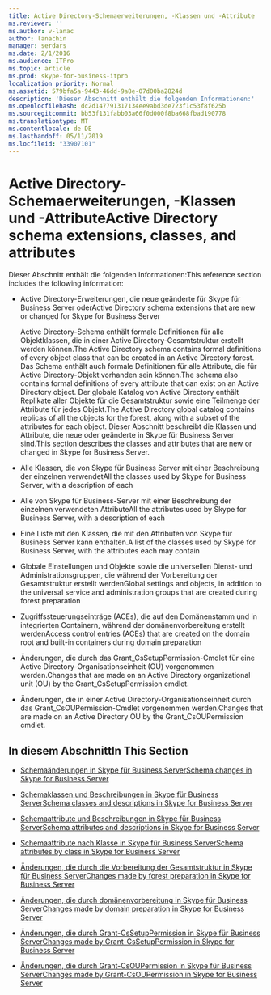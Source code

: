 ```yaml
---
title: Active Directory-Schemaerweiterungen, -Klassen und -Attribute
ms.reviewer: ''
ms.author: v-lanac
author: lanachin
manager: serdars
ms.date: 2/1/2016
ms.audience: ITPro
ms.topic: article
ms.prod: skype-for-business-itpro
localization_priority: Normal
ms.assetid: 579bfa5a-9443-46dd-9a8e-07d00ba2824d
description: 'Dieser Abschnitt enthält die folgenden Informationen:'
ms.openlocfilehash: dc2d147791317134ee9abd3de723f1c53f8f625b
ms.sourcegitcommit: bb53f131fabb03a66f0d000f8ba668fbad190778
ms.translationtype: MT
ms.contentlocale: de-DE
ms.lasthandoff: 05/11/2019
ms.locfileid: "33907101"
---
```

# <a name="active-directory-schema-extensions-classes-and-attributes"></a><span data-ttu-id="e4b6c-103">Active Directory-Schemaerweiterungen, -Klassen und -Attribute</span><span class="sxs-lookup"><span data-stu-id="e4b6c-103">Active Directory schema extensions, classes, and attributes</span></span>
 
<span data-ttu-id="e4b6c-104">Dieser Abschnitt enthält die folgenden Informationen:</span><span class="sxs-lookup"><span data-stu-id="e4b6c-104">This reference section includes the following information:</span></span> 
  
- <span data-ttu-id="e4b6c-105">Active Directory-Erweiterungen, die neue geänderte für Skype für Business Server oder</span><span class="sxs-lookup"><span data-stu-id="e4b6c-105">Active Directory schema extensions that are new or changed for Skype for Business Server</span></span>
    
    <span data-ttu-id="e4b6c-106">Active Directory-Schema enthält formale Definitionen für alle Objektklassen, die in einer Active Directory-Gesamtstruktur erstellt werden können.</span><span class="sxs-lookup"><span data-stu-id="e4b6c-106">The Active Directory schema contains formal definitions of every object class that can be created in an Active Directory forest.</span></span> <span data-ttu-id="e4b6c-107">Das Schema enthält auch formale Definitionen für alle Attribute, die für Active Directory-Objekt vorhanden sein können.</span><span class="sxs-lookup"><span data-stu-id="e4b6c-107">The schema also contains formal definitions of every attribute that can exist on an Active Directory object.</span></span> <span data-ttu-id="e4b6c-108">Der globale Katalog von Active Directory enthält Replikate aller Objekte für die Gesamtstruktur sowie eine Teilmenge der Attribute für jedes Objekt.</span><span class="sxs-lookup"><span data-stu-id="e4b6c-108">The Active Directory global catalog contains replicas of all the objects for the forest, along with a subset of the attributes for each object.</span></span> <span data-ttu-id="e4b6c-109">Dieser Abschnitt beschreibt die Klassen und Attribute, die neue oder geänderte in Skype für Business Server sind.</span><span class="sxs-lookup"><span data-stu-id="e4b6c-109">This section describes the classes and attributes that are new or changed in Skype for Business Server.</span></span>
    
- <span data-ttu-id="e4b6c-110">Alle Klassen, die von Skype für Business Server mit einer Beschreibung der einzelnen verwendet</span><span class="sxs-lookup"><span data-stu-id="e4b6c-110">All the classes used by Skype for Business Server, with a description of each</span></span>
    
- <span data-ttu-id="e4b6c-111">Alle von Skype für Business-Server mit einer Beschreibung der einzelnen verwendeten Attribute</span><span class="sxs-lookup"><span data-stu-id="e4b6c-111">All the attributes used by Skype for Business Server, with a description of each</span></span>
    
- <span data-ttu-id="e4b6c-112">Eine Liste mit den Klassen, die mit den Attributen von Skype für Business Server kann enthalten.</span><span class="sxs-lookup"><span data-stu-id="e4b6c-112">A list of the classes used by Skype for Business Server, with the attributes each may contain</span></span>
    
- <span data-ttu-id="e4b6c-113">Globale Einstellungen und Objekte sowie die universellen Dienst- und Administrationsgruppen, die während der Vorbereitung der Gesamtstruktur erstellt werden</span><span class="sxs-lookup"><span data-stu-id="e4b6c-113">Global settings and objects, in addition to the universal service and administration groups that are created during forest preparation</span></span>
    
- <span data-ttu-id="e4b6c-114">Zugriffssteuerungseinträge (ACEs), die auf den Domänenstamm und in integrierten Containern, während der domänenvorbereitung erstellt werden</span><span class="sxs-lookup"><span data-stu-id="e4b6c-114">Access control entries (ACEs) that are created on the domain root and built-in containers during domain preparation</span></span>
    
- <span data-ttu-id="e4b6c-115">Änderungen, die durch das Grant_CsSetupPermission-Cmdlet für eine Active Directory-Organisationseinheit (OU) vorgenommen werden.</span><span class="sxs-lookup"><span data-stu-id="e4b6c-115">Changes that are made on an Active Directory organizational unit (OU) by the Grant_CsSetupPermission cmdlet.</span></span>
    
- <span data-ttu-id="e4b6c-116">Änderungen, die in einer Active Directory-Organisationseinheit durch das Grant_CsOUPermission-Cmdlet vorgenommen werden.</span><span class="sxs-lookup"><span data-stu-id="e4b6c-116">Changes that are made on an Active Directory OU by the Grant_CsOUPermission cmdlet.</span></span>
    
## <a name="in-this-section"></a><span data-ttu-id="e4b6c-117">In diesem Abschnitt</span><span class="sxs-lookup"><span data-stu-id="e4b6c-117">In This Section</span></span>

- [<span data-ttu-id="e4b6c-118">Schemaänderungen in Skype für Business Server</span><span class="sxs-lookup"><span data-stu-id="e4b6c-118">Schema changes in Skype for Business Server</span></span>](schema-changes.md)
    
- [<span data-ttu-id="e4b6c-119">Schemaklassen und Beschreibungen in Skype für Business Server</span><span class="sxs-lookup"><span data-stu-id="e4b6c-119">Schema classes and descriptions in Skype for Business Server</span></span>](schema-classes-and-descriptions.md)
    
- [<span data-ttu-id="e4b6c-120">Schemaattribute und Beschreibungen in Skype für Business Server</span><span class="sxs-lookup"><span data-stu-id="e4b6c-120">Schema attributes and descriptions in Skype for Business Server</span></span>](schema-attributes-and-descriptions.md)
    
- [<span data-ttu-id="e4b6c-121">Schemaattribute nach Klasse in Skype für Business Server</span><span class="sxs-lookup"><span data-stu-id="e4b6c-121">Schema attributes by class in Skype for Business Server</span></span>](schema-attributes-by-class.md)
    
- [<span data-ttu-id="e4b6c-122">Änderungen, die durch die Vorbereitung der Gesamtstruktur in Skype für Business Server</span><span class="sxs-lookup"><span data-stu-id="e4b6c-122">Changes made by forest preparation in Skype for Business Server</span></span>](changes-made-by-forest-preparation.md)
    
- [<span data-ttu-id="e4b6c-123">Änderungen, die durch domänenvorbereitung in Skype für Business Server</span><span class="sxs-lookup"><span data-stu-id="e4b6c-123">Changes made by domain preparation in Skype for Business Server</span></span>](changes-made-by-domain-preparation.md)
    
- [<span data-ttu-id="e4b6c-124">Änderungen, die durch Grant-CsSetupPermission in Skype für Business Server</span><span class="sxs-lookup"><span data-stu-id="e4b6c-124">Changes made by Grant-CsSetupPermission in Skype for Business Server</span></span>](changes-made-by-grant-cssetuppermission.md)
    
- [<span data-ttu-id="e4b6c-125">Änderungen, die durch Grant-CsOUPermission in Skype für Business Server</span><span class="sxs-lookup"><span data-stu-id="e4b6c-125">Changes made by Grant-CsOUPermission in Skype for Business Server</span></span>](changes-made-by-grant-csoupermission.md)
    

